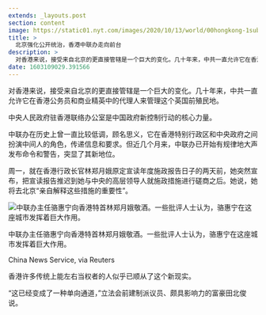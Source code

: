 ```yaml
--- 
extends: _layouts.post 
section: content 
image: https://static01.nyt.com/images/2020/10/13/world/00hongkong-1sub/merlin_178316424_a126120c-d290-44ff-ae12-26d47e4d610c-articleLarge.jpg 
title: > 
  北京强化公开统治，香港中联办走向前台 
description: > 
  对香港来说，接受来自北京的更直接管辖是一个巨大的变化。几十年来，中共一直允许它在香港公务员和商业精英中的代理人来管理这个英国前殖民地。中央人民政府驻香港联络办公室是中国政府新控制行动的核心力量。中联办在历史上曾一直比较低调，顾名思义，它在香港特别行政区和中央政府之间扮演中间人的角色，传递信息和要求。但近几个月来，中联办已开始有规律地大声发布命令和警告，突显了其新地位。周一，就在香港行政长官林郑月娥原定宣读年度施政报告日子的两天前，她突然宣布，把宣读报告推迟到她与中央的高层领导人就施政措施进行磋商之后。她说，她将去北京“亲自解释这些措施的重要性”。中联办主任骆惠宁向香港特首林郑月娥敬酒。一些批评人士认为，骆惠宁在这座城市发挥着巨大作用。 China News Service, via Reuters香港许多传统上能左右当权者的人似乎已顺从了这个新现实。“这已经变成了一种单向通道，”立法会前建制派议员、颇具影响力的富豪田北俊说。 
date: 1603109029.391566 
--- 
```

<div><p class="article-paragraph">&#23545;&#39321;&#28207;&#26469;&#35828;&#65292;&#25509;&#21463;&#26469;&#33258;&#21271;&#20140;&#30340;&#26356;&#30452;&#25509;&#31649;&#36758;&#26159;&#19968;&#20010;&#24040;&#22823;&#30340;&#21464;&#21270;&#12290;&#20960;&#21313;&#24180;&#26469;&#65292;&#20013;&#20849;&#19968;&#30452;&#20801;&#35768;&#23427;&#22312;&#39321;&#28207;&#20844;&#21153;&#21592;&#21644;&#21830;&#19994;&#31934;&#33521;&#20013;&#30340;&#20195;&#29702;&#20154;&#26469;&#31649;&#29702;&#36825;&#20010;&#33521;&#22269;&#21069;&#27542;&#27665;&#22320;&#12290;</p><p class="article-paragraph">&#20013;&#22830;&#20154;&#27665;&#25919;&#24220;&#39547;&#39321;&#28207;&#32852;&#32476;&#21150;&#20844;&#23460;&#26159;&#20013;&#22269;&#25919;&#24220;&#26032;&#25511;&#21046;&#34892;&#21160;&#30340;&#26680;&#24515;&#21147;&#37327;&#12290;<br></p><p class="article-paragraph">&#20013;&#32852;&#21150;&#22312;&#21382;&#21490;&#19978;&#26366;&#19968;&#30452;&#27604;&#36739;&#20302;&#35843;&#65292;&#39038;&#21517;&#24605;&#20041;&#65292;&#23427;&#22312;&#39321;&#28207;&#29305;&#21035;&#34892;&#25919;&#21306;&#21644;&#20013;&#22830;&#25919;&#24220;&#20043;&#38388;&#25198;&#28436;&#20013;&#38388;&#20154;&#30340;&#35282;&#33394;&#65292;&#20256;&#36882;&#20449;&#24687;&#21644;&#35201;&#27714;&#12290;&#20294;&#36817;&#20960;&#20010;&#26376;&#26469;&#65292;&#20013;&#32852;&#21150;&#24050;&#24320;&#22987;&#26377;&#35268;&#24459;&#22320;&#22823;&#22768;&#21457;&#24067;&#21629;&#20196;&#21644;&#35686;&#21578;&#65292;&#31361;&#26174;&#20102;&#20854;&#26032;&#22320;&#20301;&#12290;</p><p class="article-paragraph">&#21608;&#19968;&#65292;&#23601;&#22312;&#39321;&#28207;&#34892;&#25919;&#38271;&#23448;&#26519;&#37073;&#26376;&#23077;&#21407;&#23450;&#23459;&#35835;&#24180;&#24230;&#26045;&#25919;&#25253;&#21578;&#26085;&#23376;&#30340;&#20004;&#22825;&#21069;&#65292;&#22905;&#31361;&#28982;&#23459;&#24067;&#65292;&#25226;&#23459;&#35835;&#25253;&#21578;&#25512;&#36831;&#21040;&#22905;&#19982;&#20013;&#22830;&#30340;&#39640;&#23618;&#39046;&#23548;&#20154;&#23601;&#26045;&#25919;&#25514;&#26045;&#36827;&#34892;&#30923;&#21830;&#20043;&#21518;&#12290;&#22905;&#35828;&#65292;&#22905;&#23558;&#21435;&#21271;&#20140;&#8220;&#20146;&#33258;&#35299;&#37322;&#36825;&#20123;&#25514;&#26045;&#30340;&#37325;&#35201;&#24615;&#8221;&#12290;</p><img src="https://static01.nyt.com/images/2020/10/13/world/00hongkong-2sub/merlin_174104595_49c3b2d9-8b72-40f7-8c52-93a48f2ae51d-master1050.jpg" alt="&#20013;&#32852;&#21150;&#20027;&#20219;&#39558;&#24800;&#23425;&#21521;&#39321;&#28207;&#29305;&#39318;&#26519;&#37073;&#26376;&#23077;&#25964;&#37202;&#12290;&#19968;&#20123;&#25209;&#35780;&#20154;&#22763;&#35748;&#20026;&#65292;&#39558;&#24800;&#23425;&#22312;&#36825;&#24231;&#22478;&#24066;&#21457;&#25381;&#30528;&#24040;&#22823;&#20316;&#29992;&#12290;"><p>&#20013;&#32852;&#21150;&#20027;&#20219;&#39558;&#24800;&#23425;&#21521;&#39321;&#28207;&#29305;&#39318;&#26519;&#37073;&#26376;&#23077;&#25964;&#37202;&#12290;&#19968;&#20123;&#25209;&#35780;&#20154;&#22763;&#35748;&#20026;&#65292;&#39558;&#24800;&#23425;&#22312;&#36825;&#24231;&#22478;&#24066;&#21457;&#25381;&#30528;&#24040;&#22823;&#20316;&#29992;&#12290;</p> China News Service, via Reuters<p class="article-paragraph">&#39321;&#28207;&#35768;&#22810;&#20256;&#32479;&#19978;&#33021;&#24038;&#21491;&#24403;&#26435;&#32773;&#30340;&#20154;&#20284;&#20046;&#24050;&#39034;&#20174;&#20102;&#36825;&#20010;&#26032;&#29616;&#23454;&#12290;<br></p><p class="article-paragraph">&#8220;&#36825;&#24050;&#32463;&#21464;&#25104;&#20102;&#19968;&#31181;&#21333;&#21521;&#36890;&#36947;&#65292;&#8221;&#31435;&#27861;&#20250;&#21069;&#24314;&#21046;&#27966;&#35758;&#21592;&#12289;&#39047;&#20855;&#24433;&#21709;&#21147;&#30340;&#23500;&#35946;&#30000;&#21271;&#20426;&#35828;&#12290;&#160;<br></p></div>